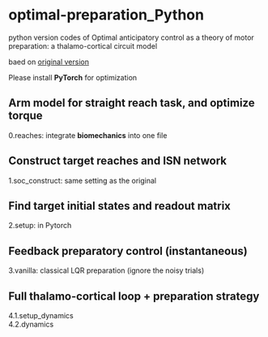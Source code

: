 # optimal-preparation_Python

python version codes of Optimal anticipatory control as a theory of motor preparation: a thalamo-cortical circuit model

baed on  [original version](https://github.com/hennequin-lab/optimal-preparation) 

Please install __PyTorch__ for optimization

## Arm model for straight reach task, and optimize torque
0.reaches: integrate __biomechanics__ into one file 

## Construct target reaches and ISN network
1.soc_construct: same setting as the original

## Find target initial states and readout matrix
2.setup: in Pytorch 

## Feedback preparatory control (instantaneous)
3.vanilla: classical LQR preparation (ignore the noisy trials)

## Full thalamo-cortical loop + preparation strategy
4.1.setup_dynamics      
4.2.dynamics

